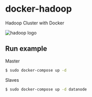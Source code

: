 # docker-hadoop
Hadoop Cluster with Docker

![hadoop logo](https://hadoop.apache.org/images/hadoop-logo.jpg)

## Run example

Master
```bash
$ sudo docker-compose up -d
```

Slaves
```bash
$ sudo docker-compose up -d datanode
```
